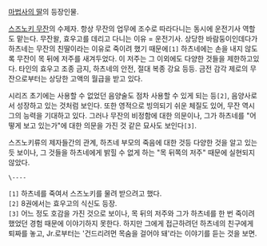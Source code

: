 [마법사의 딸](%EB%A7%88%EB%B2%95%EC%82%AC%EC%9D%98%20%EB%94%B8.md)의 등장인물.

[스즈노키 무잔](%EC%8A%A4%EC%A6%88%EB%85%B8%ED%82%A4%20%EB%AC%B4%EC%9E%94.md)의
수제자. 항상 무잔의 업무에 조수로 따라다니는 동시에 운전기사 역할도 맡는다. 무잔왈, 효우고를 데리고 다니는 이유 = 운전기사. 상당한
바람둥이인데다가 하츠네는 무잔의 친딸이라는 이유로 죽이려 했기 때문에`[1]` 하츠네에는 손을 내지 않도록 무잔이 목 뒤에 저주를
새겨두었다. 이 저주는 그 이외에도 다양한 것들을 제한하고있다. 타인의 효우고 조종 금지, 하츠네의 안전, 절대 복종 강요 등등. 금전 감각
제로의 무잔으로부터는 상당한 고액의 월급을 받고 있다.

시리즈 초기에는 사용할 수 없었던 음양술도 점차 사용할 수 있게 되는 등`[2]`, 음양사로서 성장하고 있는 것처럼 보인다. 또한 영적으로
빙의되기 쉬운 체질도 있어, 무잔 역시 그의 능력을 기대하고 있다. 그러나 무잔의 비정함에 대한 의문이나, 그가 하츠네를 "어떻게 보고
있는가"에 대한 의문을 가진 것 같은 묘사도 보인다`[3]`.

스즈노키류의 제자들간의 관계, 하츠네 부모의 죽음에 대한 것등 다양한 것을 알고 있는 듯 보이나, 그 것들을 하츠네에게 밝힐 수 없게 하는
"목 뒤쪽의 저주" 때문에 실현되지 않았다.  

`\----`

`[1]` 하츠네를 죽여서 스즈노키를 물려 받으려고 했다.  
`[2]` 8권에서는 효우고의 식신도 등장.  
`[3]` 어느 정도 호감을 가진 것으로 보이나, 목 뒤의 저주와 그가 하츠네를 한 번 죽이려 했었던 경험 때문에 이야기하지 못한다. 하지만
그에게 접근하려던 하츠네의 친구에게 퇴짜를 놓고, Jr.로부터는 '건드리려먼 목숨을 걸어야 돼'라는 이야기를 듣는 것을 보면.

